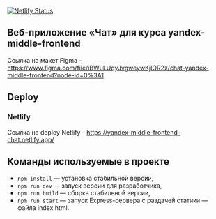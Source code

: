[![Netlify Status](https://api.netlify.com/api/v1/badges/8af0958b-49e3-4a3a-9761-c6c9254ca784/deploy-status)](https://app.netlify.com/sites/yandex-middle-frontend-chat/deploys)

## Веб-приложение «Чат» для курса yandex-middle-frontend

Ссылка на макет Figma - https://www.figma.com/file/iBWuLUqyJvgweywKjlOR2z/chat-yandex-middle-frontend?node-id=0%3A1

## Deploy

### Netlify

Ссылка на deploy Netlify - https://yandex-middle-frontend-chat.netlify.app/

## Команды используемые в проекте

- `npm install` — установка стабильной версии,
- `npm run dev` — запуск версии для разработчика,
- `npm run build` — сборка стабильной версии,
- `npm run start` — запуск Express-сервера с раздачей статики — файла index.html.
